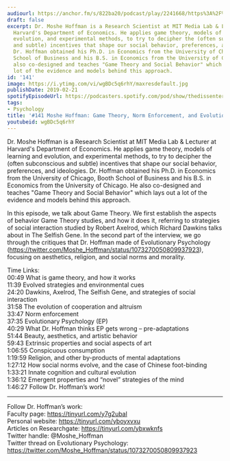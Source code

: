 ```yaml
---
audiourl: https://anchor.fm/s/822ba20/podcast/play/2241668/https%3A%2F%2Fd3ctxlq1ktw2nl.cloudfront.net%2Fproduction%2F2019-0-31%2F9121898-44100-2-9449ed5da7075.m4a
draft: false
excerpt: Dr. Moshe Hoffman is a Research Scientist at MIT Media Lab & Lecturer at
  Harvard's Department of Economics. He applies game theory, models of learning and
  evolution, and experimental methods, to try to decipher the (often subconscious
  and subtle) incentives that shape our social behavior, preferences, and ideologies.
  Dr. Hoffman obtained his Ph.D. in Economics from the University of Chicago, Booth
  School of Business and his B.S. in Economics from the University of Chicago. He
  also co-designed and teaches "Game Theory and Social Behavior" which lays out a
  lot of the evidence and models behind this approach.
id: '141'
image: https://i.ytimg.com/vi/wgBDc5q6rhY/maxresdefault.jpg
publishDate: 2019-02-21
spotifyEpisodeUrl: https://podcasters.spotify.com/pod/show/thedissenter/episodes/141-Moshe-Hoffman-Game-Theory--Norm-Enforcement--and-Evolutionary-Psychology-e32tm4
tags:
- Psychology
title: '#141 Moshe Hoffman: Game Theory, Norm Enforcement, and Evolutionary Psychology'
youtubeid: wgBDc5q6rhY
---
```

<div class="timelinks">

Dr. Moshe Hoffman is a Research Scientist at MIT Media Lab & Lecturer at Harvard's Department of Economics. He applies game theory, models of learning and evolution, and experimental methods, to try to decipher the (often subconscious and subtle) incentives that shape our social behavior, preferences, and ideologies. Dr. Hoffman obtained his Ph.D. in Economics from the University of Chicago, Booth School of Business and his B.S. in Economics from the University of Chicago. He also co-designed and teaches "Game Theory and Social Behavior" which lays out a lot of the evidence and models behind this approach.

In this episode, we talk about Game Theory. We first establish the aspects of behavior Game Theory studies, and how it does it, referring to strategies of social interaction studied by Robert Axelrod, which Richard Dawkins talks about in The Selfish Gene. In the second part of the interview, we go through the critiques that Dr. Hoffman made of Evolutionary Psychology (https://twitter.com/Moshe_Hoffman/status/1073270050809937923), focusing on aesthetics, religion, and social norms and morality.

Time Links:  
<time>00:49</time> What is game theory, and how it works  
<time>11:39</time> Evolved strategies and environmental cues                               
<time>24:20</time> Dawkins, Axelrod, The Selfish Gene, and strategies of social interaction                
<time>31:58</time> The evolution of cooperation and altruism                
<time>33:47</time> Norm enforcement   
<time>37:35</time> Evolutionary Psychology (EP)       
<time>40:29</time> What Dr. Hoffman thinks EP gets wrong – pre-adaptations          
<time>51:44</time> Beauty, aesthetics, and artistic behavior       
<time>59:43</time> Extrinsic properties and social aspects of art  
<time>1:06:55</time> Conspicuous consumption  
<time>1:19:59</time> Religion, and other by-products of mental adaptations    
<time>1:27:12</time> How social norms evolve, and the case of Chinese foot-binding  
<time>1:33:21</time> Innate cognition and cultural evolution  
<time>1:36:12</time> Emergent properties and “novel” strategies of the mind  
<time>1:46:27</time> Follow Dr. Hoffman’s work!

---

Follow Dr. Hoffman’s work:  
Faculty page: https://tinyurl.com/y7g2ubal  
Personal website: https://tinyurl.com/yboyxvxu  
Articles on Researchgate: https://tinyurl.com/ybxwknfs  
Twitter handle: @Moshe_Hoffman  
Twitter thread on Evolutionary Psychology: https://twitter.com/Moshe_Hoffman/status/1073270050809937923
</div>

